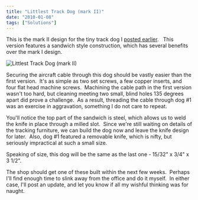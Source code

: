 ```yaml
---
title: "Littlest Track Dog (mark II)"
date: "2010-01-08"
tags: ["Solutions"]
---
```


This is the mark II design for the tiny track dog I [posted earlier](https://scenic-shop.com/wp/2009/12/littlest-dog-evar/).   This version features a sandwich style construction, which has several benefits over the mark I design.

![Littlest Track Dog (mark II)](../images/Dog-MarkII.jpg)

Securing the aircraft cable through this dog should be vastly easier than the first version.  It's as simple as two set screws, a few copper inserts, and four flat head machine screws.  Machining the cable path in the first version wasn't too hard, but cleaning meeting two small, blind holes 135 degrees apart did prove a challenge.  As a result, threading the cable through dog #1 was an exercise in aggravation, something I do not care to repeat.

You'll notice the top part of the sandwich is steel, which allows us to weld the knife in place through a milled slot.  Since we're still waiting on details of the tracking furniture, we can build the dog now and leave the knife design for later.  Also, dog #1 featured a removable knife, which is nifty, but seriously impractical at such a small size.

Speaking of size, this dog will be the same as the last one - 15/32" x 3/4" x 3 1/2".

The shop should get one of these built within the next few weeks.  Perhaps I'll find enough time to slink away from the office and do it myself.  In either case, I'll post an update, and let you know if all my wishful thinking was for naught.
